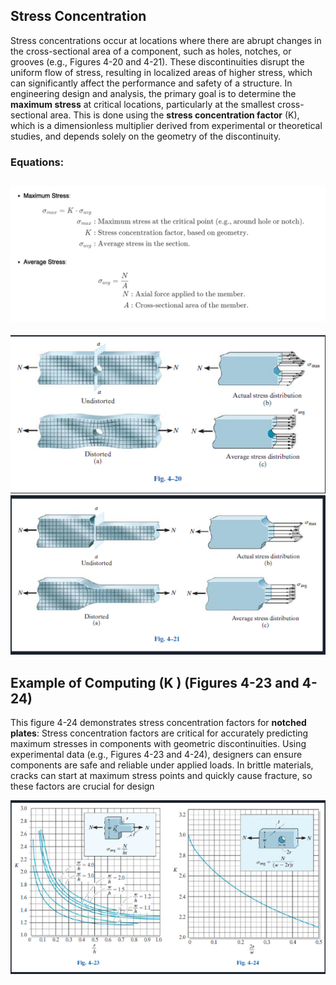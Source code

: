 ## Stress Concentration
Stress concentrations occur at locations where there are abrupt changes in the cross-sectional area of a component, such as holes, notches, or grooves (e.g., Figures 4-20 and 4-21). These discontinuities disrupt the uniform flow of stress, resulting in localized areas of higher stress, which can significantly affect the performance and safety of a structure.
In engineering design and analysis, the primary goal is to determine the **maximum stress** at critical locations, particularly at the smallest cross-sectional area. This is done using the **stress concentration factor** \(K\), which is a dimensionless multiplier derived from experimental or theoretical studies, and depends solely on the geometry of the discontinuity.
### Equations:
![alt text](image.png)
---

![alt text](./4_stress_concentration_files/image-1.png)
![alt text](./4_stress_concentration_files/image-3.png)
## Example of Computing \(K \) (Figures 4-23 and 4-24)
This figure  4-24 demonstrates stress concentration factors for **notched plates**:
Stress concentration factors are critical for accurately predicting maximum stresses in components with geometric discontinuities. Using experimental data (e.g., Figures 4-23 and 4-24), designers can ensure components are safe and reliable under applied loads.
 In brittle materials, cracks can start at maximum stress points and quickly cause fracture, so these factors are crucial for design 

![alt text](./4_stress_concentration_files/image-2.png)